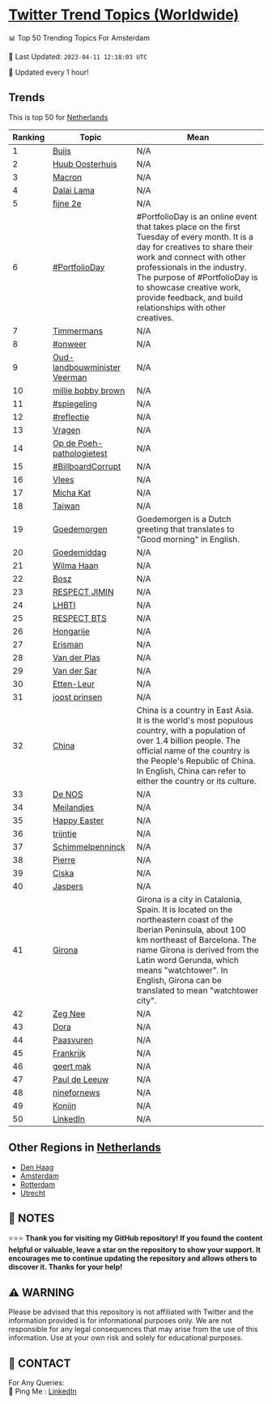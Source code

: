 [Twitter Trend Topics (Worldwide)](https://github.com/ErcinDedeoglu/Twitter-Trend-Topics)
==========


📊 Top 50 Trending Topics For Amsterdam

📆 Last Updated: `2023-04-11 12:18:03 UTC`

🔧 Updated every 1 hour!


## Trends

This is top 50 for [Netherlands](</Netherlands>)

| Ranking | Topic | Mean |
| ------- | ------------ | ------------ |
| 1 | [Buijs](http://twitter.com/search?q=Buijs) | N/A |
| 2 | [Huub Oosterhuis](http://twitter.com/search?q=Huub+Oosterhuis) | N/A |
| 3 | [Macron](http://twitter.com/search?q=Macron) | N/A |
| 4 | [Dalai Lama](http://twitter.com/search?q=Dalai+Lama) | N/A |
| 5 | [fijne 2e](http://twitter.com/search?q=fijne+2e) | N/A |
| 6 | [#PortfolioDay](http://twitter.com/search?q=%23PortfolioDay) | #PortfolioDay is an online event that takes place on the first Tuesday of every month. It is a day for creatives to share their work and connect with other professionals in the industry. The purpose of #PortfolioDay is to showcase creative work, provide feedback, and build relationships with other creatives. |
| 7 | [Timmermans](http://twitter.com/search?q=Timmermans) | N/A |
| 8 | [#onweer](http://twitter.com/search?q=%23onweer) | N/A |
| 9 | [Oud-landbouwminister Veerman](http://twitter.com/search?q=Oud-landbouwminister+Veerman) | N/A |
| 10 | [millie bobby brown](http://twitter.com/search?q=millie+bobby+brown) | N/A |
| 11 | [#spiegeling](http://twitter.com/search?q=%23spiegeling) | N/A |
| 12 | [#reflectie](http://twitter.com/search?q=%23reflectie) | N/A |
| 13 | [Vragen](http://twitter.com/search?q=Vragen) | N/A |
| 14 | [Op de Poeh-pathologietest](http://twitter.com/search?q=Op+de+Poeh-pathologietest) | N/A |
| 15 | [#BillboardCorrupt](http://twitter.com/search?q=%23BillboardCorrupt) | N/A |
| 16 | [Vlees](http://twitter.com/search?q=Vlees) | N/A |
| 17 | [Micha Kat](http://twitter.com/search?q=Micha+Kat) | N/A |
| 18 | [Taiwan](http://twitter.com/search?q=Taiwan) | N/A |
| 19 | [Goedemorgen](http://twitter.com/search?q=Goedemorgen) | Goedemorgen is a Dutch greeting that translates to "Good morning" in English. |
| 20 | [Goedemiddag](http://twitter.com/search?q=Goedemiddag) | N/A |
| 21 | [Wilma Haan](http://twitter.com/search?q=Wilma+Haan) | N/A |
| 22 | [Bosz](http://twitter.com/search?q=Bosz) | N/A |
| 23 | [RESPECT JIMIN](http://twitter.com/search?q=RESPECT+JIMIN) | N/A |
| 24 | [LHBTI](http://twitter.com/search?q=LHBTI) | N/A |
| 25 | [RESPECT BTS](http://twitter.com/search?q=RESPECT+BTS) | N/A |
| 26 | [Hongarije](http://twitter.com/search?q=Hongarije) | N/A |
| 27 | [Erisman](http://twitter.com/search?q=Erisman) | N/A |
| 28 | [Van der Plas](http://twitter.com/search?q=Van+der+Plas) | N/A |
| 29 | [Van der Sar](http://twitter.com/search?q=Van+der+Sar) | N/A |
| 30 | [Etten-Leur](http://twitter.com/search?q=Etten-Leur) | N/A |
| 31 | [joost prinsen](http://twitter.com/search?q=joost+prinsen) | N/A |
| 32 | [China](http://twitter.com/search?q=China) | China is a country in East Asia. It is the world's most populous country, with a population of over 1.4 billion people. The official name of the country is the People's Republic of China. In English, China can refer to either the country or its culture. |
| 33 | [De NOS](http://twitter.com/search?q=De+NOS) | N/A |
| 34 | [Meilandjes](http://twitter.com/search?q=Meilandjes) | N/A |
| 35 | [Happy Easter](http://twitter.com/search?q=Happy+Easter) | N/A |
| 36 | [trijntje](http://twitter.com/search?q=trijntje) | N/A |
| 37 | [Schimmelpenninck](http://twitter.com/search?q=Schimmelpenninck) | N/A |
| 38 | [Pierre](http://twitter.com/search?q=Pierre) | N/A |
| 39 | [Ciska](http://twitter.com/search?q=Ciska) | N/A |
| 40 | [Jaspers](http://twitter.com/search?q=Jaspers) | N/A |
| 41 | [Girona](http://twitter.com/search?q=Girona) | Girona is a city in Catalonia, Spain. It is located on the northeastern coast of the Iberian Peninsula, about 100 km northeast of Barcelona. The name Girona is derived from the Latin word Gerunda, which means "watchtower". In English, Girona can be translated to mean "watchtower city". |
| 42 | [Zeg Nee](http://twitter.com/search?q=Zeg+Nee) | N/A |
| 43 | [Dora](http://twitter.com/search?q=Dora) | N/A |
| 44 | [Paasvuren](http://twitter.com/search?q=Paasvuren) | N/A |
| 45 | [Frankrijk](http://twitter.com/search?q=Frankrijk) | N/A |
| 46 | [geert mak](http://twitter.com/search?q=geert+mak) | N/A |
| 47 | [Paul de Leeuw](http://twitter.com/search?q=Paul+de+Leeuw) | N/A |
| 48 | [ninefornews](http://twitter.com/search?q=ninefornews) | N/A |
| 49 | [Konijn](http://twitter.com/search?q=Konijn) | N/A |
| 50 | [LinkedIn](http://twitter.com/search?q=LinkedIn) | N/A |



## Other Regions in [Netherlands](</Netherlands>)

* [Den Haag](</Netherlands/Den Haag.md>)
* [Amsterdam](</Netherlands/Amsterdam.md>)
* [Rotterdam](</Netherlands/Rotterdam.md>)
* [Utrecht](</Netherlands/Utrecht.md>)



## 📝 NOTES

⭐⭐⭐ **Thank you for visiting my GitHub repository! If you found the content helpful or valuable, leave a star on the repository to show your support. It encourages me to continue updating the repository and allows others to discover it. Thanks for your help!**


## ⚠️ WARNING

Please be advised that this repository is not affiliated with Twitter and the information provided is for informational purposes only. We are not responsible for any legal consequences that may arise from the use of this information. Use at your own risk and solely for educational purposes.


## 📨 CONTACT

 For Any Queries:  
            🏓 Ping Me : [LinkedIn](https://www.linkedin.com/in/ercindedeoglu/)
